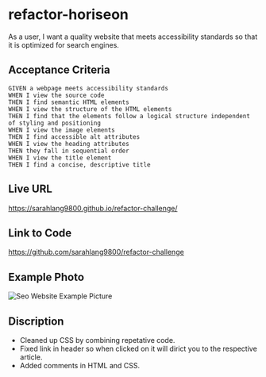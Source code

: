 # refactor-horiseon

As a user, I want a quality website that meets accessibility standards so that it is optimized for search engines.

## Acceptance Criteria 
```
GIVEN a webpage meets accessibility standards
WHEN I view the source code
THEN I find semantic HTML elements
WHEN I view the structure of the HTML elements
THEN I find that the elements follow a logical structure independent of styling and positioning
WHEN I view the image elements
THEN I find accessible alt attributes
WHEN I view the heading attributes
THEN they fall in sequential order
WHEN I view the title element
THEN I find a concise, descriptive title
```

## Live URL
https://sarahlang9800.github.io/refactor-challenge/

## Link to Code
https://github.com/sarahlang9800/refactor-challenge

## Example Photo 
![Seo Website Example Picture](./assets/images/seo-website-img.png)

## Discription 
* Cleaned up CSS by combining repetative code. 
* Fixed link in header so when clicked on it will dirict you to the respective article.
* Added comments in HTML and CSS.